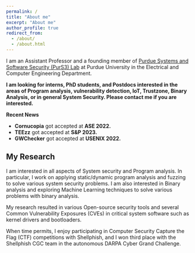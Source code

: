 ```yaml
---
permalink: /
title: "About me"
excerpt: "About me"
author_profile: true
redirect_from: 
  - /about/
  - /about.html
---
```


I am an Assistant Professor and a founding member of [Purdue Systems and Software Security (PurS3) Lab](https://purs3lab.github.io/) at Purdue University in the Electrical and Computer Engineering Department.

__I am looking for interns, PhD students, and Postdocs interested in the areas of Program analysis, vulnerability detection, IoT, Trustzone, Binary Analysis, or in general System Security. Please contact me if you are interested.__

**Recent News**

* __Cornucopia__ got accepted at __ASE 2022.__
* __TEEzz__ got accepted at __S&P 2023.__
* __GWChecker__ got accepted at __USENIX 2022.__


My Research
------
I am interested in all aspects of System security and Program analysis. In particular, I work on applying static/dynamic program analysis and fuzzing to solve various system security problems.
I am also interested in Binary analysis and exploring Machine Learning techniques
to solve various problems with binary analysis.

My research resulted in various Open-source security tools and several Common Vulnerability Exposures (CVEs) in critical system software such as kernel drivers and bootloaders.

When time permits, I enjoy participating in Computer Security Capture the Flag (CTF) competitions with Shellphish, and I won third place with the Shellphish CGC team in the autonomous DARPA Cyber Grand Challenge.


